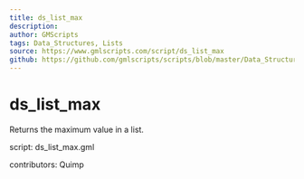 ```yaml
---
title: ds_list_max
description: 
author: GMScripts
tags: Data_Structures, Lists
source: https://www.gmlscripts.com/script/ds_list_max
github: https://github.com/gmlscripts/scripts/blob/master/Data_Structures/Lists/ds_list_max.gml
---
```


ds_list_max
===========

Returns the maximum value in a list.

script: ds_list_max.gml

contributors: Quimp

